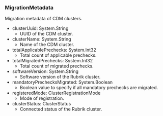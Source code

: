 ### MigrationMetadata
Migration metadata of CDM clusters.

- clusterUuid: System.String
  - UUID of the CDM cluster.
- clusterName: System.String
  - Name of the CDM cluster.
- totalApplicablePrechecks: System.Int32
  - Total count of applicable prechecks.
- totalMigratedPrechecks: System.Int32
  - Total count of migrated prechecks.
- softwareVersion: System.String
  - Software version of the Rubrik cluster.
- mandatoryPrechecksMigrated: System.Boolean
  - Boolean value to specify if all mandatory prechecks are migrated.
- registeredMode: ClusterRegistrationMode
  - Mode of registration.
- clusterStatus: ClusterStatus
  - Connected status of the Rubrik cluster.
